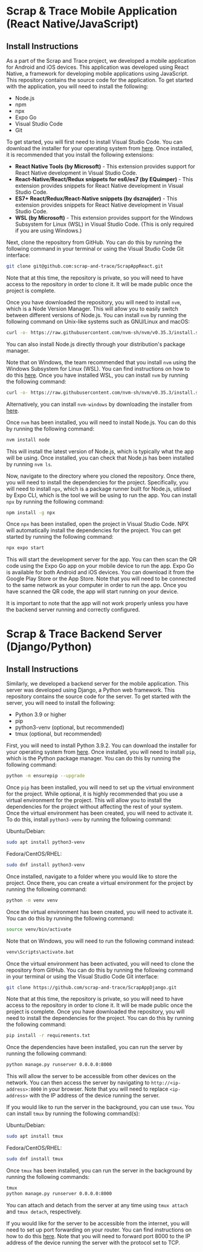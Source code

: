 # Scrap & Trace Mobile Application (React Native/JavaScript)

## Install Instructions

As a part of the Scrap and Trace project, we developed a mobile application for Android and iOS devices. This application was developed using React Native, a framework for developing mobile applications using JavaScript. This repository contains the source code for the application. To get started with the application, you will need to install the following:

- Node.js
- npm
- npx
- Expo Go
- Visual Studio Code
- Git

To get started, you will first need to install Visual Studio Code. You can download the installer for your operating system from [here](https://code.visualstudio.com/download). Once installed, it is recommended that you install the following extensions:

- **React Native Tools (by Microsoft)** - This extension provides support for React Native development in Visual Studio Code.
- **React-Native/React/Redux snippets for es6/es7 (by EQuimper)** - This extension provides snippets for React Native development in Visual Studio Code.
- **ES7+ React/Redux/React-Native snippets (by dsznajder)** - This extension provides snippets for React Native development in Visual Studio Code.
- **WSL (by Microsoft)** - This extension provides support for the Windows Subsystem for Linux (WSL) in Visual Studio Code. (This is only required if you are using Windows.)

Next, clone the repository from GitHub. You can do this by running the following command in your terminal or using the Visual Studio Code Git interface:

```bash
git clone git@github.com:scrap-and-trace/ScrapAppReact.git
```

Note that at this time, the repository is private, so you will need to have access to the repository in order to clone it. It will be made public once the project is complete.

Once you have downloaded the repository, you will need to install `nvm`, which is a Node Version Manager. This will allow you to easily switch between different versions of Node.js. You can install `nvm` by running the following command on Unix-like systems such as GNU/Linux and macOS:

```bash
curl -o- https://raw.githubusercontent.com/nvm-sh/nvm/v0.35.3/install.sh | bash
```

You can also install Node.js directly through your distribution's package manager.

Note that on Windows, the team recommended that you install `nvm` using the Windows Subsystem for Linux (WSL). You can find instructions on how to do this [here](https://docs.microsoft.com/en-us/windows/wsl/install-win10). Once you have installed WSL, you can install `nvm` by running the following command:

```bash
curl -o- https://raw.githubusercontent.com/nvm-sh/nvm/v0.35.3/install.sh | bash
```

Alternatively, you can install `nvm-windows` by downloading the installer from [here](https://github.com/coreybutler/nvm-windows/releases).

Once `nvm` has been installed, you will need to install Node.js. You can do this by running the following command:

```bash
nvm install node
```

This will install the latest version of Node.js, which is typically what the app will be using. Once installed, you can check that Node.js has been installed by running `nvm ls`.

Now, navigate to the directory where you cloned the repository. Once there, you will need to install the dependencies for the project. Specifically, you will need to install `npx`, which is a package runner built for Node.js, utilised by Expo CLI, which is the tool we will be using to run the app. You can install `npx` by running the following command:

```bash
npm install -g npx
```

Once `npx` has been installed, open the project in Visual Studio Code. NPX will automatically install the dependencies for the project. You can get started by running the following command:

```bash
npx expo start
```

This will start the development server for the app. You can then scan the QR code using the Expo Go app on your mobile device to run the app. Expo Go is available for both Android and iOS devices. You can download it from the Google Play Store or the App Store. Note that you will need to be connected to the same network as your computer in order to run the app. Once you have scanned the QR code, the app will start running on your device.

It is important to note that the app will not work properly unless you have the backend server running and correctly configured.

# Scrap & Trace Backend Server (Django/Python)

## Install Instructions

Similarly, we developed a backend server for the mobile application. This server was developed using Django, a Python web framework. This repository contains the source code for the server. To get started with the server, you will need to install the following:

- Python 3.9 or higher
- pip
- python3-venv (optional, but recommended)
- tmux (optional, but recommended)

First, you will need to install Python 3.9.2. You can download the installer for your operating system from [here](https://www.python.org/downloads/release/python-392/). Once installed, you will need to install `pip`, which is the Python package manager. You can do this by running the following command:

```bash
python -m ensurepip --upgrade
```

Once `pip` has been installed, you will need to set up the virtual environment for the project. While optional, it is highly recommended that you use a virtual environment for the project. This will allow you to install the dependencies for the project without affecting the rest of your system. Once the virtual environment has been created, you will need to activate it. To do this, install `python3-venv` by running the following command:

Ubuntu/Debian:

```bash
sudo apt install python3-venv
```

Fedora/CentOS/RHEL:

```bash
sudo dnf install python3-venv
```

Once installed, navigate to a folder where you would like to store the project. Once there, you can create a virtual environment for the project by running the following command:

```bash
python -m venv venv
```

Once the virtual environment has been created, you will need to activate it. You can do this by running the following command:

```bash
source venv/bin/activate
```

Note that on Windows, you will need to run the following command instead:

```bash
venv\Scripts\activate.bat
```

Once the virtual environment has been activated, you will need to clone the repository from GitHub. You can do this by running the following command in your terminal or using the Visual Studio Code Git interface:

```bash
git clone https://github.com/scrap-and-trace/ScrapAppDjango.git
```

Note that at this time, the repository is private, so you will need to have access to the repository in order to clone it. It will be made public once the project is complete. Once you have downloaded the repository, you will need to install the dependencies for the project. You can do this by running the following command:

```bash
pip install -r requirements.txt
```

Once the dependencies have been installed, you can run the server by running the following command:

```bash
python manage.py runserver 0.0.0.0:8000
```

This will allow the server to be accessible from other devices on the network. You can then access the server by navigating to `http://<ip-address>:8000` in your browser. Note that you will need to replace `<ip-address>` with the IP address of the device running the server.

If you would like to run the server in the background, you can use `tmux`. You can install `tmux` by running the following command(s):

Ubuntu/Debian:

```bash
sudo apt install tmux
```

Fedora/CentOS/RHEL:

```bash
sudo dnf install tmux
```

Once `tmux` has been installed, you can run the server in the background by running the following commands:

```bash
tmux
python manage.py runserver 0.0.0.0:8000
```

You can attach and detach from the server at any time using `tmux attach` and `tmux detach`, respectively.

If you would like for the server to be accessible from the internet, you will need to set up port forwarding on your router. You can find instructions on how to do this [here](https://portforward.com/router.htm). Note that you will need to forward port 8000 to the IP address of the device running the server with the protocol set to TCP.
